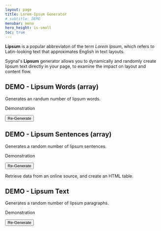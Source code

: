 ```yaml
---
layout: page
title: Lorem-Ipsum Generator
# subtitle: DEMO
menubar: menu
hero_height: is-small
toc: true
---
```


**Lipsum** is a popular abbreviaton of the term <i>Lorem Ipsum</i>, which refers to
Latin-looking text that approximates English in text layouts.

Sygnal's **Lipsum** generator allows you to dynamically and randomly create lipsum text
directly in your page, to examine the impact on layout and content flow.

## DEMO - Lipsum Words (array)

Generates an randum number of lipsum words.

<span class="tag is-danger is-medium is-light">Demonstration</span>

<div class="demo yellow">
    <div id="words"></div>
</div>

<button class="button is-dark" id="btnWords">Re-Generate</button>

## DEMO - Lipsum Sentences (array)

Generates a random number of lipsum sentences.

<span class="tag is-danger is-medium is-light">Demonstration</span>

<div class="demo yellow">
    <div id="sentences"></div>
</div>

<button class="button is-dark" id="btnSentences">Re-Generate</button>

Retrieve data from an online source, and create an HTML table.

## DEMO - Lipsum Text

Generates a random number of lipsum paragraphs.

<span class="tag is-danger is-medium is-light">Demonstration</span>

<div class="demo yellow">
    <div id="text"></div>
</div>

<button class="button is-dark" id="btnText">Re-Generate</button>

<script src="https://code.jquery.com/jquery-3.6.0.min.js" type="text/javascript" crossorigin="anonymous"></script>

<script type="module">

    // cdn.jsdelivr.net/gh/sygnaltech/webflow-util
    import { genLipsumWords, genLipsumSentences, genLipsumParagraphs, genLipsumText } from '{{ site.liburl }}/src/modules/webflow-content-lipsum.js';

    function genWords() {
        $("#words").text(
            genLipsumWords(1, 10)
        );
    }

    function genSentences() {
        $("#sentences").text(
            genLipsumSentences(1, 10)
        );
    }

    function genText() {
        $("#text").html(
            genLipsumText(1, 10, '<p>', '</p>')
        );
    }

    $(function () {

        // Generate Lipsum text
        genWords();
        genSentences();
        genText();

        $("#btnWords").click(function () {
            genWords();
        });

        $("#btnSentences").click(function () {
            genSentences();
        });

        $("#btnText").click(function () {
            genText();
        });

    });

</script>


